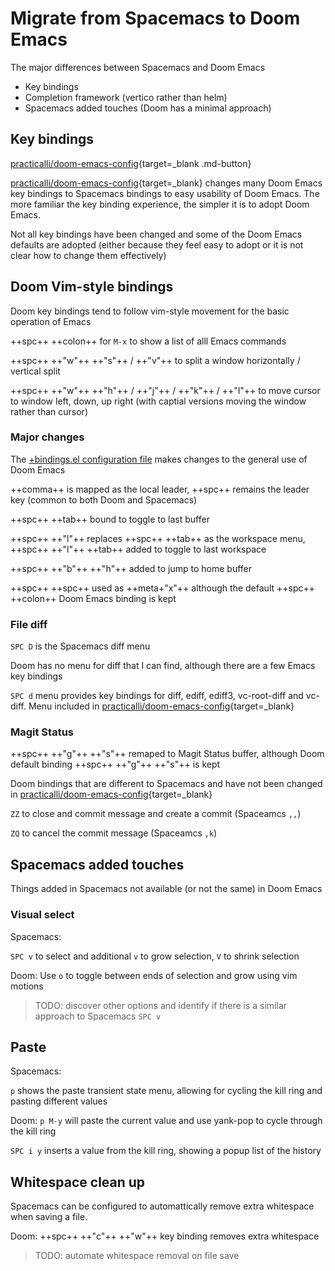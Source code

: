 # Migrate from Spacemacs to Doom Emacs

The major differences between Spacemacs and Doom Emacs

* Key bindings
* Completion framework (vertico rather than helm)
* Spacemacs added touches (Doom has a minimal approach)


## Key bindings

[practicalli/doom-emacs-config](https://github.com/practicalli/doom-emacs-config){target=_blank .md-button}

[practicalli/doom-emacs-config](https://github.com/practicalli/doom-emacs-config){target=_blank} changes many Doom Emacs key bindings to Spacemacs bindings to easy usability of Doom Emacs.  The more familiar the key binding experience, the simpler it is to adopt Doom Emacs.

Not all key bindings have been changed and some of the Doom Emacs defaults are adopted (either because they feel easy to adopt or it is not clear how to change them effectively)

## Doom Vim-style bindings

Doom key bindings tend to follow vim-style movement for the basic operation of Emacs

++spc++ ++colon++ for `M-x` to show a list of alll Emacs commands

++spc++ ++"w"++ ++"s"++ / ++"v"++ to split a window horizontally / vertical split

++spc++ ++"w"++ ++"h"++ / ++"j"++ / ++"k"++ / ++"l"++ to move cursor to window left, down, up right (with captial versions moving the window rather than cursor)


### Major changes

The [+bindings.el configuration file](https://github.com/practicalli/doom-emacs-config/blob/main/%2Bbindings.el) makes changes to the general use of Doom Emacs

++comma++ is mapped as the local leader, ++spc++ remains the leader key (common to both Doom and Spacemacs)

++spc++ ++tab++ bound to toggle to last buffer

++spc++ ++"l"++ replaces ++spc++ ++tab++ as the workspace menu, ++spc++ ++"l"++ ++tab++ added to toggle to last workspace

++spc++ ++"b"++ ++"h"++ added to jump to home buffer

++spc++ ++spc++ used as ++meta+"x"++ although the default ++spc++ ++colon++ Doom Emacs binding is kept

### File diff

`SPC D` is the Spacemacs diff menu

Doom has no menu for diff that I can find, although there are a few Emacs key bindings

`SPC d` menu provides key bindings for diff, ediff, ediff3, vc-root-diff and vc-diff.  Menu included in [practicalli/doom-emacs-config](https://github.com/practicalli/doom-emacs-config){target=_blank}


### Magit Status

++spc++ ++"g"++ ++"s"++ remaped to Magit Status buffer, although Doom default binding ++spc++ ++"g"++ ++"s"++ is kept

Doom bindings that are different to Spacemacs and have not been changed in [practicalli/doom-emacs-config](https://github.com/practicalli/doom-emacs-config){target=_blank}

`ZZ` to close and commit message and create a commit (Spaceamcs `,,`)

`ZQ` to cancel the commit message (Spaceamcs `,k`)


## Spacemacs added touches

Things added in Spacemacs not available (or not the same) in Doom Emacs


### Visual select

Spacemacs:

`SPC v` to select and additional `v` to grow selection, `V` to shrink selection

Doom:
Use `o` to toggle between ends of selection and grow using vim motions

> TODO: discover other options and identify if there is a similar approach to Spacemacs `SPC v`


## Paste

Spacemacs:

`p` shows the paste transient state menu, allowing for cycling the kill ring and pasting different values


Doom:
`p M-y` will paste the current value and use yank-pop to cycle through the kill ring

`SPC i y` inserts a value from the kill ring, showing a popup list of the history


## Whitespace clean up

Spacemacs can be configured to automattically remove extra whitespace when saving a file.

Doom: ++spc++ ++"c"++ ++"w"++ key binding removes extra whitespace

> TODO: automate whitespace removal on file save
